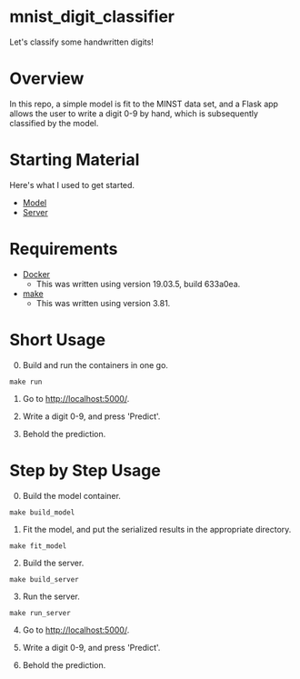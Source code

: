 # mnist_digit_classifier
Let's classify some handwritten digits!

# Overview

In this repo, a simple model is fit to the MINST data set, and a Flask app allows the user to write a digit 0-9 by hand, which is subsequently classified by the model.

# Starting Material

Here's what I used to get started.

 - [Model](https://github.com/tensorflow/docs/blob/master/site/en/tutorials/quickstart/beginner.ipynb)
 - [Server](https://github.com/akashdeepjassal/mnist-flask)

# Requirements

- [Docker](https://www.docker.com/products/docker-desktop)
  - This was written using version 19.03.5, build 633a0ea.
- [make](https://www.gnu.org/software/make/manual/make.html)
  - This was written using version 3.81.

# Short Usage

0. Build and run the containers in one go.
```
make run
```

1. Go to [http://localhost:5000/](http://localhost:5000/).

2. Write a digit 0-9, and press 'Predict'.

3. Behold the prediction.

# Step by Step Usage

0. Build the model container.
```
make build_model
```

1. Fit the model, and put the serialized results in the appropriate directory.
```
make fit_model
```

2. Build the server.
```
make build_server
```

3. Run the server.
```
make run_server
```

4. Go to [http://localhost:5000/](http://localhost:5000/).

5. Write a digit 0-9, and press 'Predict'.

6. Behold the prediction.
